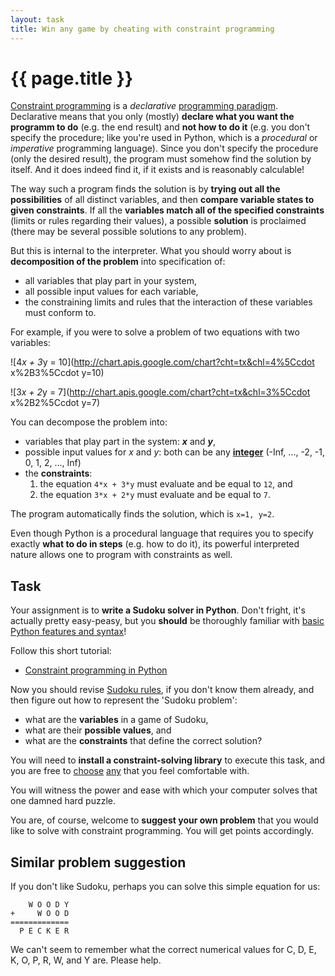 ```yaml
---
layout: task
title: Win any game by cheating with constraint programming
---
```

{{ page.title }}
================

[Constraint programming](en.wikipedia.org/wiki/Constraint_programming) 
is a _declarative_
[programming paradigm](http://en.wikipedia.org/wiki/Programming_paradigm).
Declarative means that you only (mostly) **declare what you want the programm to do**
(e.g. the end result) and **not how to do it** (e.g. you don't specify the
procedure; like you're used in Python, which is a _procedural_ or _imperative_
programming language).
Since you don't specify the procedure (only the desired result), the program
must somehow find the solution by itself. And it does indeed find it, if it
exists and is reasonably calculable!

The way such a program finds the solution is by 
**trying out all the possibilities** of all distinct variables,
and then **compare variable states to given constraints**. If all the **variables 
match all of the specified constraints** (limits or rules regarding their values), a possible
**solution** is proclaimed (there may be several possible solutions to any problem).

But this is internal to the interpreter. What you should worry about is 
**decomposition of the problem** into specification of:

* all variables that play part in your system,
* all possible input values for each variable,
* the constraining limits and rules that the interaction of these variables must conform to.

For example, if you were to solve a problem of two equations with two variables:

![4*x + 3*y = 10](http://chart.apis.google.com/chart?cht=tx&chl=4%5Ccdot x%2B3%5Ccdot y=10)

![3*x + 2*y = 7](http://chart.apis.google.com/chart?cht=tx&chl=3%5Ccdot x%2B2%5Ccdot y=7)

You can decompose the problem into:

* variables that play part in the system: **_x_** and **_y_**,
* possible input values for _x_ and _y_: both can be any [**integer**](http://en.wikipedia.org/wiki/Integer) (-Inf, ..., -2, -1, 0, 1, 2, ..., Inf)
* the **constraints**:
  1. the equation `4*x + 3*y` must evaluate and be equal to `12`, and
  2. the equation `3*x + 2*y` must evaluate and be equal to `7`.

The program automatically finds the solution, which is 
`x=1, y=2`.

Even though Python is a procedural language that requires you to specify
exactly **what to do in steps** (e.g. how to do it), its powerful interpreted
nature allows one to program with constraints as well.

Task
----
Your assignment is to **write a Sudoku solver in Python**. Don't fright, it's
actually pretty easy-peasy, but you **should** be thoroughly familiar
with [basic Python features and syntax](python.html)!

Follow this short tutorial:

* [Constraint programming in Python](http://agiliq.com/blog/2009/03/constraint-programming-in-python/)

Now you should revise [Sudoku rules](http://www.sudoku.name/rules/),
if you don't know them already, and then figure out how to represent
the 'Sudoku problem':

* what are the **variables** in a game of Sudoku,
* what are their **possible values**, and
* what are the **constraints** that define the correct solution?

You will need to **install a constraint-solving library** to execute this
task, and you are free to [choose](http://labix.org/python-constraint)
[any](http://code.google.com/p/cspy-lib/) that you feel comfortable with.

<!---
Make sure their code doesn't resemble:
http://simplapi.wordpress.com/2012/11/02/python-constraint-and-sudoku/
or similar.
-->

You will witness the power and ease with which your computer solves that
one damned hard puzzle.

You are, of course, welcome to **suggest your own problem** that you would
like to solve with constraint programming. You will get points accordingly.


Similar problem suggestion
--------------------------
If you don't like Sudoku, perhaps you can solve this simple equation for us:

```
    W O O D Y
+     W O O D
=============
  P E C K E R
```
We can't seem to remember what the correct numerical values for
C, D, E, K, O, P, R, W, and Y are. Please help.
